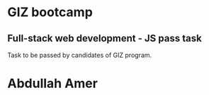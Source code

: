 # GIZ bootcamp
## Full-stack web development - JS pass task
Task to be passed by candidates of GIZ program.

# Abdullah Amer
